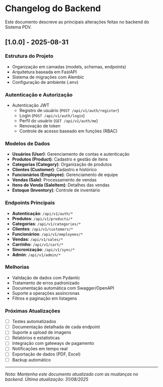 # Changelog do Backend

Este documento descreve as principais alterações feitas no backend do Sistema PDV.

## [1.0.0] - 2025-08-31

### Estrutura do Projeto
- Organização em camadas (models, schemas, endpoints)
- Arquitetura baseada em FastAPI
- Sistema de migrações com Alembic
- Configuração de ambiente (.env)

### Autenticação e Autorização
- Autenticação JWT
  - Registro de usuário (`POST /api/v1/auth/register`)
  - Login (`POST /api/v1/auth/login`)
  - Perfil do usuário (`GET /api/v1/auth/me`)
  - Renovação de token
  - Controle de acesso baseado em funções (RBAC)

### Modelos de Dados
- **Usuários (User)**: Gerenciamento de contas e autenticação
- **Produtos (Product)**: Cadastro e gestão de itens
- **Categorias (Category)**: Organização de produtos
- **Clientes (Customer)**: Cadastro e histórico
- **Funcionários (Employee)**: Gerenciamento de equipe
- **Vendas (Sale)**: Processamento de vendas
- **Itens de Venda (SaleItem)**: Detalhes das vendas
- **Estoque (Inventory)**: Controle de inventário

### Endpoints Principais
- **Autenticação**: `/api/v1/auth/*`
- **Produtos**: `/api/v1/products/*`
- **Categorias**: `/api/v1/categories/*`
- **Clientes**: `/api/v1/customers/*`
- **Funcionários**: `/api/v1/employees/*`
- **Vendas**: `/api/v1/sales/*`
- **Carrinho**: `/api/v1/cart/*`
- **Sincronização**: `/api/v1/sync/*`
- **Admin**: `/api/v1/admin/*`

### Melhorias
- Validação de dados com Pydantic
- Tratamento de erros padronizado
- Documentação automática com Swagger/OpenAPI
- Suporte a operações assíncronas
- Filtros e paginação em listagens

### Próximas Atualizações
- [ ] Testes automatizados
- [ ] Documentação detalhada de cada endpoint
- [ ] Suporte a upload de imagens
- [ ] Relatórios e estatísticas
- [ ] Integração com gateways de pagamento
- [ ] Notificações em tempo real
- [ ] Exportação de dados (PDF, Excel)
- [ ] Backup automático

---
*Nota: Mantenha este documento atualizado com as mudanças no backend.*
*Última atualização: 31/08/2025*
